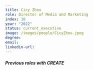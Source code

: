 ```yaml
---
title: Cicy Zhou
role: Director of Media and Marketing
index: 10
year: "2022"
status: current_executive
image: /images/people/CicyZhou.jpeg
degree:
email:
linkedin-url:
---
```

##### Previous roles with CREATE
